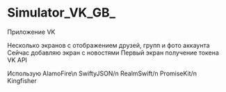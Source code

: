 # Simulator_VK_GB_
Приложение VK

Несколько экранов с отображением друзей, групп и фото аккаунта
Сейчас добавляю экран с новостями
Первый экран получение токена VK API

Использую 
AlamoFire\n
SwiftyJSON/n
RealmSwift/n
PromiseKit/n
Kingfisher
